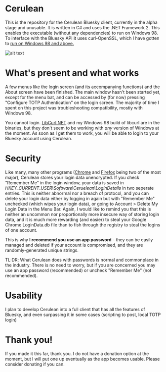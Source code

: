 # Cerulean 

This is the repository for the Cerulean Bluesky client, currently in the alpha stage and unusable. It is written in C# and uses 
the .NET Framework 2. This enables the executable (without any dependencies) to run on Windows 98. To interface with the Bluesky
API it uses curl-OpenSSL, which I have gotten to [run on Windows 98 and above.](https://github.com/OmegaAOL/curl-windows98) 

![alt text](https://i.imgur.com/bzciwrw.png)

# What's present and what works

A few menus like the login screen (and its accompanying functions) and the About screen have been finished. The main window hasn't
been started yet, except for the menu bat, and can be accessed by (for now) pressing "Configure TOTP Authentication" on the 
login screen. The majority of time I spent on this project was troubleshooting compatibility, mostiy with Windows 98.

You cannot login. [LibCurl.NET](https://sourceforge.net/projects/libcurl-net/) and my Windows 98 build of libcurl are in the binaries, but they don't seem to be working with *any* version
of Windows at the moment. As soon as I get them to work, you will be able to login to your Bluesky account using Cerulean.

# Security

Like many, many other programs ([Chrome](https://www.askcybersecurity.com/where-are-my-saved-passwords-in-chrome/) and [Firefox](https://stackoverflow.com/questions/37685932/where-in-the-filesystem-does-firefox-store-saved-passwords)
being two of the most major), Cerulean stores your login data unencrypted. If you check "Remember Me" in the login window, your data is saved in *HKEY_CURRENT_USER\Software\Ceruelean\LoginDetails* in two seperate entries. This is
neither abnormal nor a breach of protocol, and you can delete your login data either by logging in again but with "Remember Me" unchecked (which wipes your login data), or going to Account > Delete My Login Data in the Menu Bar.
Again, I would like to remind you that this is neither an uncommon nor proportionally more insecure way of storing login data, and it is much more rewarding (and easier) to steal your Google Chrome LoginData.db file than to fish through
the registry to steal the logins of one account.

This is why **I recommend you use an app password** - they can be easily managed and deleted if your account is compromised, and they are randomly-generated unique strings.

TL:DR; What Cerulean does with passwords is normal and commonplace in the industry. There is no need to worry, but if you are concerned you may use an app password (recommended) or uncheck "Remember Me" (not recommended).

# Usability

I plan to develop Cerulean into a full client that has all the features of Bluesky, and even surpassing it in some cases (scripting to post, local TOTP login)

# Thank you!

If you made it this far, thank you. I do not have a donation option at the moment, but I will put one up eventually as the app becomes usable. Please consider donating if you can.
